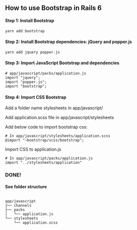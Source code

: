 ## How to use Bootstrap in Rails 6

#### Step 1: Install Bootstrap
```
yarn add bootstrap
```

#### Step 2: Install Bootstrap dependencies: jQuery and popper.js

```
yarn add jquery popper.js
``` 

#### Step 3: Import JavaScript Bootstrap and dependencies
```
# app/javascript/packs/application.js
import "jquery";
import "popper.js";
import "bootstrap";
```

#### Step 4: Import CSS Bootstrap
Add a folder name stylesheets in app/javascript/

Add application.scss file in app/javascript/stylesheets

Add below code to import bootstrap css:

```
# In app/javascript/stylesheets/application.scss
@import "~bootstrap/scss/bootstrap"; 
```
    
Import CSS to application.js
```
# In app/javascript/packs/application.js
import "../stylesheets/application" 
```

### DONE!

#### See folder structure
```cassandraql

app/javascript
├── channels
├── packs
│   └── application.js
└── stylesheets
    └── application.scss

```
